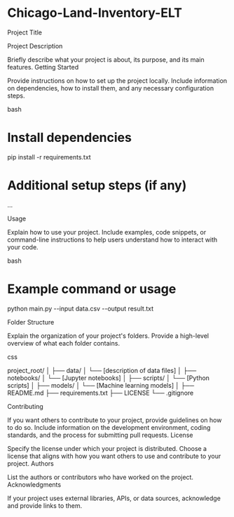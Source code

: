 # Chicago-Land-Inventory-ELT

Project Title


Project Description

Briefly describe what your project is about, its purpose, and its main features.
Getting Started

Provide instructions on how to set up the project locally. Include information on dependencies, how to install them, and any necessary configuration steps.

bash

# Install dependencies
pip install -r requirements.txt

# Additional setup steps (if any)
...

Usage

Explain how to use your project. Include examples, code snippets, or command-line instructions to help users understand how to interact with your code.

bash

# Example command or usage
python main.py --input data.csv --output result.txt

Folder Structure

Explain the organization of your project's folders. Provide a high-level overview of what each folder contains.

css

project_root/
│
├── data/
│   └── [description of data files]
│
├── notebooks/
│   └── [Jupyter notebooks]
│
├── scripts/
│   └── [Python scripts]
│
├── models/
│   └── [Machine learning models]
│
├── README.md
├── requirements.txt
├── LICENSE
└── .gitignore

Contributing

If you want others to contribute to your project, provide guidelines on how to do so. Include information on the development environment, coding standards, and the process for submitting pull requests.
License

Specify the license under which your project is distributed. Choose a license that aligns with how you want others to use and contribute to your project.
Authors

List the authors or contributors who have worked on the project.
Acknowledgments

If your project uses external libraries, APIs, or data sources, acknowledge and provide links to them.
